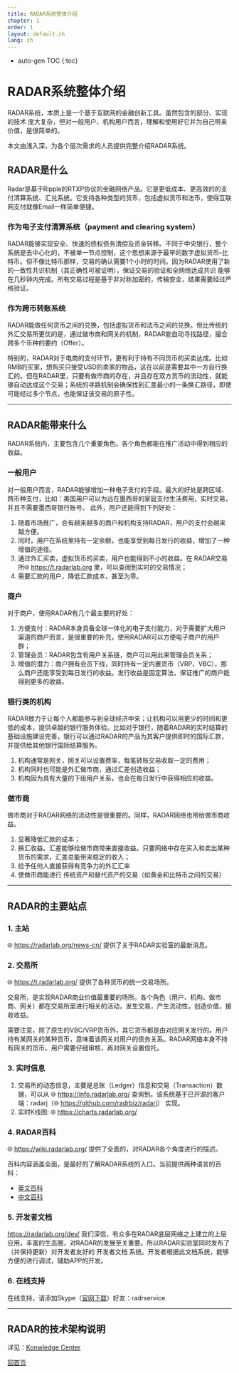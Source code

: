 ```yaml
---
title: RADAR系统整体介绍
chapter: 1
order: 1
layout: default.zh
lang: zh
---
```


* auto-gen TOC
{:toc}

# RADAR系统整体介绍

RADAR系统，本质上是一个基于互联网的金融创新工具。虽然包含的部分、实现的技术 庞大复杂，但对一般用户、机构用户而言，理解和使用好它并为自己带来价值，是很简单的。

本文由浅入深，为各个层次需求的人员提供完整介绍RADAR系统。

## RADAR是什么

Radar是基于Ripple的RTXP协议的金融网络产品。它是更低成本、更高效的的支付清算系统、汇兑系统。它支持各种类型的货币，包括虚拟货币和法币，使得互联网支付就像Email一样简单便捷。

### 作为电子支付清算系统（payment and clearing system）

RADAR能够实现安全、快速的债权债务清偿及资金转移。不同于中央银行，整个系统是去中心化的，不被单一节点控制，这个思想来源于最早的数字虚拟货币–比特币。但不像比特币那样，交易的确认需要1个小时的时间。因为RADAR使用了新的一致性共识机制（其正确性可被证明），保证交易的验证和全网络达成共识 能够在几秒钟内完成。所有交易过程是基于非对称加密的，传输安全，结果需要经过严格验证。

### 作为跨币转账系统

RADAR能做任何货币之间的兑换，包括虚拟货币和法币之间的兑换。但比传统的外汇交易所更优的是，通过做市商和网关的机制，RADAR能自动寻找路径，撮合跨多个币种的要约（Offer）。

特别的，RADAR对于电商的支付环节，更有利于持有不同货币的买卖达成。比如RMB的买家，想购买只接受USD的卖家的物品，这在以前是需要其中一方自行换汇的。但在RADAR里，只要有做市商的存在，并且存在双方货币的流动性，就能够自动达成这个交易；系统的寻路机制会确保找到汇差最小的一条换汇路径，即使可能经过多个节点，也能保证该交易的原子性。

------

## RADAR能带来什么

RADAR系统内，主要包含几个重要角色。各个角色都能在推广活动中得到相应的收益。

### 一般用户

对一般用户而言，RADAR能够增加一种电子支付的手段。最大的好处是跨区域、跨币种支付，比如：美国用户可以为远在墨西哥的家庭支付生活费用，实时交易，并且不需要墨西哥银行账号。 此外，用户还能得到下列好处：
  1. 随着市场推广，会有越来越多的商户和机构支持RADAR，用户的支付会越来越方便。
  2. 同时，用户在系统里持有一定余额，也能享受到每日发行的收益，增加了一种增值的途径。
  3. 通过外汇买卖，虚拟货币的买卖，用户也能得到不小的收益。在 RADAR交易所🌐 <https://t.radarlab.org> 里，可以查阅到实时的交易情况；
  4. 需要汇款的用户，降低汇款成本，甚至为零。

### 商户

对于商户，使用RADAR有几个最主要的好处：
  1. 方便支付：RADAR本身具备全球一体化的电子支付能力，对于需要扩大用户渠道的商户而言，是很重要的补充，使用RADAR可以方便电子商户的用户群；
  2. 管理会员：RADAR包含有用户关系链，商户可以用此来管理会员关系；
  3. 增值的潜力：商户拥有会员下线，同时持有一定内置货币（VRP、VBC），那么商户还能享受到每日发行的收益。发行收益是固定算法，保证推广的商户能得到更多的收益。 

### 银行类的机构

RADAR致力于让每个人都能参与到全球经济中来；让机构可以用更少的时间和更低的成本，提供卓越的银行服务体验。比如对于银行，随着RADAR的实时结算的基础设施建设完善，银行可以通过RADAR的产品为其客户提供即时的国际汇款，并提供给其他银行国际结算服务。
  1. 机构通常是网关，网关可以设置费率，每笔转账交易收取一定的费用；
  2. 机构同时也可能是外汇做市商，通过汇差创造收益；
  3. 机构因为具有大量的下级用户关系，也会在每日发行中获得相应的收益。

### 做市商

做市商对于RADAR网络的流动性是很重要的。同样，RADAR网络也带给做市商收益。
  1. 显著降低汇款的成本；
  2. 换汇收益。汇差能够给做市商带来直接收益。只要网络中存在买入和卖出某种货币的需求，汇差总能带来稳定的收入；
  3. 给予任何人直接获得有竞争力的外汇汇率
  4. 使做市商能进行 传统资产和替代资产的交易（如黄金和比特币之间的交易）


------

## RADAR的主要站点

### 1. 主站

🌐 <https://radarlab.org/news-cn/>  提供了关于RADAR实验室的最新消息。

### 2. 交易所

🌐 <https://t.radarlab.org/>  提供了各种货币的统一交易场所。

交易所，是实现RADAR商业价值最重要的场所。各个角色（用户、机构、做市商、网关）都在交易所里进行相关的活动，发生交易，产生流动性，创造价值，接收收益。

需要注意，除了原生的VBC/VRP货币外，其它货币都是由对应网关发行的。用户持有某网关的某种货币，意味着该网关对用户的债务关系。RADAR网络本身不持有网关的货币。用户需要仔细审核，再对网关设置信托。

### 3. 实时信息

  1. 交易所的动态信息，主要是总账（Ledger）信息和交易（Transaction）数据，可以从 🌐 <https://info.radarlab.org/> 查询到。该系统基于已开源的客户端：radarj（🌐 <https://github.com/radrbiz/radarj>） 实现。
  2. 实时K线图: 🌐 <https://charts.radarlab.org/>

### 4. RADAR百科

🌐  <https://wiki.radarlab.org/> 提供了全面的，对RADAR各个角度进行的描述。

百科内容涵盖全面，是最好的了解RADAR系统的入口。当前提供两种语言的百科：
  - [英文百科](/en/)
  - [中文百科](/zh/)

### 5. 开发者文档

<https://radarlab.org/dev/> 我们深信，有众多在RADAR底层网络之上建立的上层应用，丰富的生态圈，对RADAR的发展至关重要。所以RADAR实验室同时发布了（并保持更新）对开发者友好的 开发者文档 系统。开发者根据此文档系统，能够方便的进行调试，辅助APP的开发。

### 6. 在线支持

在线支持，请添加Skype（[官网下载](http://skype.gmw.cn/down/)）好友：radrservice

----

## RADAR的技术架构说明

详见：[Konwledge Center](/en/tech/knowledge_center)

 [回首页](../../index)
